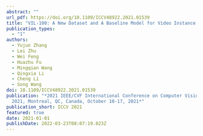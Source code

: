 ```yaml
---
abstract: ""
url_pdf: https://doi.org/10.1109/ICCV48922.2021.01539
title: "VIL-100: A New Dataset and A Baseline Model for Video Instance Lane Detection"
publication_types:
  - "1"
authors:
  - Yujun Zhang
  - Lei Zhu
  - Wei Feng
  - Huazhu Fu
  - Mingqian Wang
  - Qingxia Li
  - Cheng Li
  - Song Wang
doi: 10.1109/ICCV48922.2021.01539
publication: "*2021 IEEE/CVF International Conference on Computer Vision, ICCV
  2021, Montreal, QC, Canada, October 10-17, 2021*"
publication_short: ICCV 2021
featured: true
date: 2021-01-01
publishDate: 2022-03-23T08:07:19.023Z
---
```


